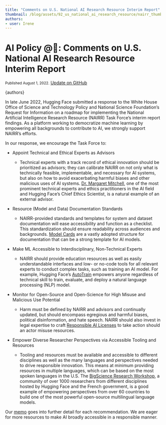 ```yaml
---
title: "Comments on U.S. National AI Research Resource Interim Report"
thumbnail: /blog/assets/92_us_national_ai_research_resource/nairr_thumbnail.png
authors:
- user: Irene
---
```


<h1>
    AI Policy @🤗: Comments on U.S. National AI Research Resource Interim Report
</h1>

<div class="blog-metadata">
    <small>Published August 1, 2022.</small>
    <a target="_blank" class="btn no-underline text-sm mb-5 font-sans" href="https://github.com/huggingface/blog/blob/main/us-national-ai-research-resource.md">
        Update on GitHub
    </a>
</div>

{authors}

In late June 2022, Hugging Face submitted a response to the White House Office of Science and Technology Policy and National Science Foundation’s Request for Information on a roadmap for implementing the National Artificial Intelligence Research Resource (NAIRR) Task Force’s interim report findings. As a platform working to democratize machine learning by empowering all backgrounds to contribute to AI, we strongly support NAIRR’s efforts. 

In our response, we encourage the Task Force to:  

- Appoint Technical and Ethical Experts as Advisors
    - Technical experts with a track record of ethical innovation should be prioritized as advisors; they can calibrate NAIRR on not only what is technically feasible, implementable, and necessary for AI systems, but also on how to avoid exacerbating harmful biases and other malicious uses of AI systems. [Dr. Margaret Mitchell](https://www.m-mitchell.com/), one of the most prominent technical experts and ethics practitioners in the AI field and Hugging Face’s Chief Ethics Scientist, is a natural example of an external advisor.

- Resource (Model and Data) Documentation Standards 
    - NAIRR-provided standards and templates for system and dataset documentation will ease accessibility and function as a checklist. This standardization should ensure readability across audiences and backgrounds. [Model Cards](https://huggingface.co/docs/hub/models-cards) are a vastly adopted structure for documentation that can be a strong template for AI models. 

- Make ML Accessible to Interdisciplinary, Non-Technical Experts 
    - NAIRR should provide education resources as well as easily understandable interfaces and low- or no-code tools for all relevant experts to conduct complex tasks, such as training an AI model. For example, Hugging Face’s [AutoTrain](https://huggingface.co/autotrain) empowers anyone regardless of technical skill to train, evaluate, and deploy a natural language processing (NLP) model. 

- Monitor for Open-Source and Open-Science for High Misuse and Malicious Use Potential
    - Harm must be defined by NAIRR and advisors and continually updated, but should encompass egregious and harmful biases, political disinformation, and hate speech. NAIRR should also invest in legal expertise to craft [Responsible AI Licenses](https://bigscience.huggingface.co/blog/the-bigscience-rail-license) to take action should an actor misuse resources.

- Empower Diverse Researcher Perspectives via Accessible Tooling and Resources
    - Tooling and resources must be available and accessible to different disciplines as well as the many languages and perspectives needed to drive responsible innovation. This means at minimum providing resources in multiple languages, which can be based on the most spoken languages in the U.S. The [BigScience Research Workshop](https://bigscience.huggingface.co/), a community of over 1000 researchers from different disciplines hosted by Hugging Face and the French government, is a good example of empowering perspectives from over 60 countries to build one of the most powerful open-source multilingual language models. 

Our <a href="/blog/assets/92_us_national_ai_research_resource/Hugging_Face_NAIRR_RFI_2022.pdf">memo</a> goes into further detail for each recommendation. We are eager for more resources to make AI broadly accessible in a responsible manner.



